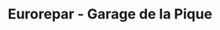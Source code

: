 ---
title: "Eurorepar - Garage de la Pique"
url: /marignac/eurorepar-garage-de-la-pique/
shop: Autowerkstatt
---